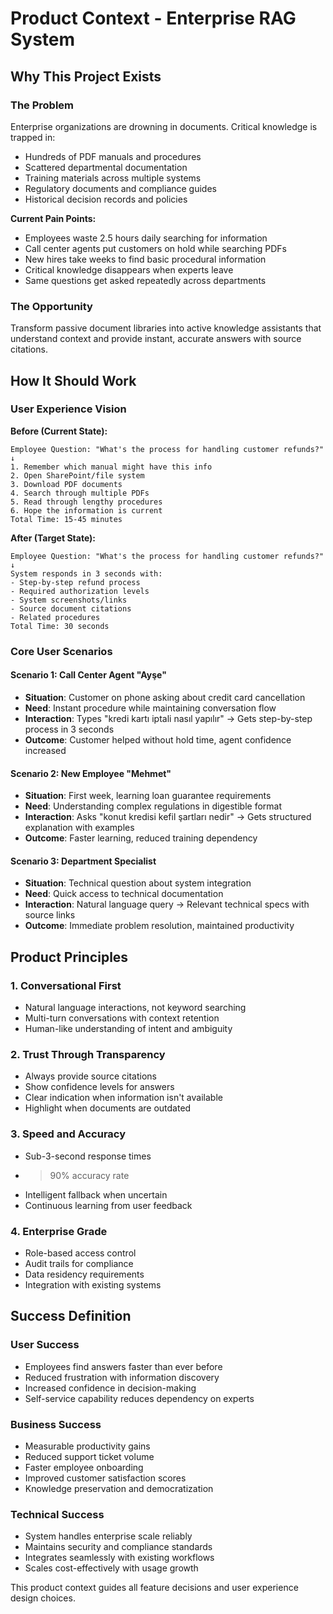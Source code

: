 # Product Context - Enterprise RAG System

## Why This Project Exists

### The Problem
Enterprise organizations are drowning in documents. Critical knowledge is trapped in:
- Hundreds of PDF manuals and procedures
- Scattered departmental documentation
- Training materials across multiple systems
- Regulatory documents and compliance guides
- Historical decision records and policies

**Current Pain Points:**
- Employees waste 2.5 hours daily searching for information
- Call center agents put customers on hold while searching PDFs
- New hires take weeks to find basic procedural information
- Critical knowledge disappears when experts leave
- Same questions get asked repeatedly across departments

### The Opportunity
Transform passive document libraries into active knowledge assistants that understand context and provide instant, accurate answers with source citations.

## How It Should Work

### User Experience Vision
**Before (Current State):**
```
Employee Question: "What's the process for handling customer refunds?"
↓
1. Remember which manual might have this info
2. Open SharePoint/file system
3. Download PDF documents
4. Search through multiple PDFs
5. Read through lengthy procedures
6. Hope the information is current
Total Time: 15-45 minutes
```

**After (Target State):**
```
Employee Question: "What's the process for handling customer refunds?"
↓
System responds in 3 seconds with:
- Step-by-step refund process
- Required authorization levels
- System screenshots/links
- Source document citations
- Related procedures
Total Time: 30 seconds
```

### Core User Scenarios

#### Scenario 1: Call Center Agent "Ayşe"
- **Situation**: Customer on phone asking about credit card cancellation
- **Need**: Instant procedure while maintaining conversation flow
- **Interaction**: Types "kredi kartı iptali nasıl yapılır" → Gets step-by-step process in 3 seconds
- **Outcome**: Customer helped without hold time, agent confidence increased

#### Scenario 2: New Employee "Mehmet"
- **Situation**: First week, learning loan guarantee requirements
- **Need**: Understanding complex regulations in digestible format
- **Interaction**: Asks "konut kredisi kefil şartları nedir" → Gets structured explanation with examples
- **Outcome**: Faster learning, reduced training dependency

#### Scenario 3: Department Specialist
- **Situation**: Technical question about system integration
- **Need**: Quick access to technical documentation
- **Interaction**: Natural language query → Relevant technical specs with source links
- **Outcome**: Immediate problem resolution, maintained productivity

## Product Principles

### 1. Conversational First
- Natural language interactions, not keyword searching
- Multi-turn conversations with context retention
- Human-like understanding of intent and ambiguity

### 2. Trust Through Transparency
- Always provide source citations
- Show confidence levels for answers
- Clear indication when information isn't available
- Highlight when documents are outdated

### 3. Speed and Accuracy
- Sub-3-second response times
- >90% accuracy rate
- Intelligent fallback when uncertain
- Continuous learning from user feedback

### 4. Enterprise Grade
- Role-based access control
- Audit trails for compliance
- Data residency requirements
- Integration with existing systems

## Success Definition

### User Success
- Employees find answers faster than ever before
- Reduced frustration with information discovery
- Increased confidence in decision-making
- Self-service capability reduces dependency on experts

### Business Success
- Measurable productivity gains
- Reduced support ticket volume
- Faster employee onboarding
- Improved customer satisfaction scores
- Knowledge preservation and democratization

### Technical Success
- System handles enterprise scale reliably
- Maintains security and compliance standards
- Integrates seamlessly with existing workflows
- Scales cost-effectively with usage growth

This product context guides all feature decisions and user experience design choices. 